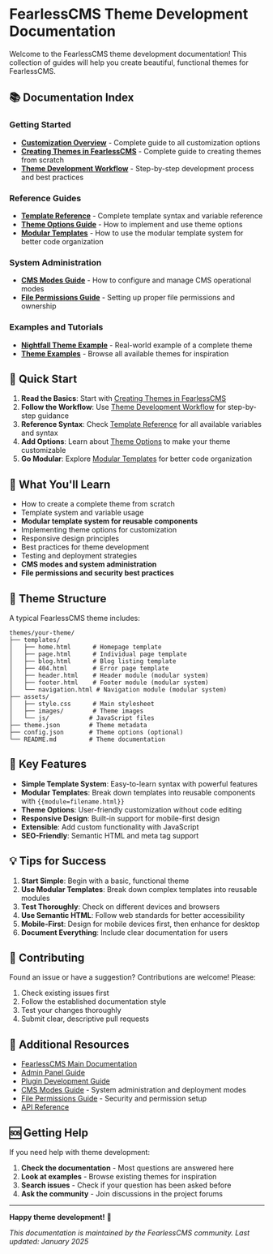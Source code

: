 # FearlessCMS Theme Development Documentation

Welcome to the FearlessCMS theme development documentation! This collection of guides will help you create beautiful, functional themes for FearlessCMS.

## 📚 Documentation Index

### Getting Started
- **[Customization Overview](customization-overview.md)** - Complete guide to all customization options
- **[Creating Themes in FearlessCMS](creating-themes.md)** - Complete guide to creating themes from scratch
- **[Theme Development Workflow](theme-development-workflow.md)** - Step-by-step development process and best practices

### Reference Guides
- **[Template Reference](theme-templates-reference.md)** - Complete template syntax and variable reference
- **[Theme Options Guide](theme-options-guide.md)** - How to implement and use theme options
- **[Modular Templates](modular-templates.md)** - How to use the modular template system for better code organization

### System Administration
- **[CMS Modes Guide](cms-modes.md)** - How to configure and manage CMS operational modes
- **[File Permissions Guide](file-permissions.md)** - Setting up proper file permissions and ownership

### Examples and Tutorials
- **[Nightfall Theme Example](../themes/nightfall/)** - Real-world example of a complete theme
- **[Theme Examples](../themes/)** - Browse all available themes for inspiration

## 🚀 Quick Start

1. **Read the Basics**: Start with [Creating Themes in FearlessCMS](creating-themes.md)
2. **Follow the Workflow**: Use [Theme Development Workflow](theme-development-workflow.md) for step-by-step guidance
3. **Reference Syntax**: Check [Template Reference](theme-templates-reference.md) for all available variables and syntax
4. **Add Options**: Learn about [Theme Options](theme-options-guide.md) to make your theme customizable
5. **Go Modular**: Explore [Modular Templates](modular-templates.md) for better code organization

## 🎯 What You'll Learn

- How to create a complete theme from scratch
- Template system and variable usage
- **Modular template system for reusable components**
- Implementing theme options for customization
- Responsive design principles
- Best practices for theme development
- Testing and deployment strategies
- **CMS modes and system administration**
- **File permissions and security best practices**

## 📁 Theme Structure

A typical FearlessCMS theme includes:

```
themes/your-theme/
├── templates/
│   ├── home.html      # Homepage template
│   ├── page.html      # Individual page template
│   ├── blog.html      # Blog listing template
│   ├── 404.html       # Error page template
│   ├── header.html    # Header module (modular system)
│   ├── footer.html    # Footer module (modular system)
│   └── navigation.html # Navigation module (modular system)
├── assets/
│   ├── style.css      # Main stylesheet
│   ├── images/        # Theme images
│   └── js/           # JavaScript files
├── theme.json        # Theme metadata
├── config.json       # Theme options (optional)
└── README.md         # Theme documentation
```

## 🔧 Key Features

- **Simple Template System**: Easy-to-learn syntax with powerful features
- **Modular Templates**: Break down templates into reusable components with `{{module=filename.html}}`
- **Theme Options**: User-friendly customization without code editing
- **Responsive Design**: Built-in support for mobile-first design
- **Extensible**: Add custom functionality with JavaScript
- **SEO-Friendly**: Semantic HTML and meta tag support

## 💡 Tips for Success

1. **Start Simple**: Begin with a basic, functional theme
2. **Use Modular Templates**: Break down complex templates into reusable modules
3. **Test Thoroughly**: Check on different devices and browsers
4. **Use Semantic HTML**: Follow web standards for better accessibility
5. **Mobile-First**: Design for mobile devices first, then enhance for desktop
6. **Document Everything**: Include clear documentation for users

## 🤝 Contributing

Found an issue or have a suggestion? Contributions are welcome! Please:

1. Check existing issues first
2. Follow the established documentation style
3. Test your changes thoroughly
4. Submit clear, descriptive pull requests

## 📖 Additional Resources

- [FearlessCMS Main Documentation](../README.md)
- [Admin Panel Guide](../admin/README.md)
- [Plugin Development Guide](../plugins/README.md)
- [CMS Modes Guide](cms-modes.md) - System administration and deployment modes
- [File Permissions Guide](file-permissions.md) - Security and permission setup
- [API Reference](../docs/api.md)

## 🆘 Getting Help

If you need help with theme development:

1. **Check the documentation** - Most questions are answered here
2. **Look at examples** - Browse existing themes for inspiration
3. **Search issues** - Check if your question has been asked before
4. **Ask the community** - Join discussions in the project forums

---

**Happy theme development!** 🎨

*This documentation is maintained by the FearlessCMS community. Last updated: January 2025* 